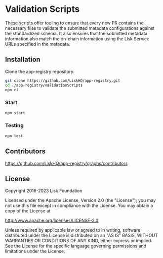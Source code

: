 # Validation Scripts
These scripts offer tooling to ensure that every new PR contains the necessary files to validate the submitted metadata configurations against the standardized schema. It also ensures that the submitted metadata information also match the on-chain information using the Lisk Service URLs specified in the metadata.

## Installation
Clone the app-registry repository:

```bash
git clone https://github.com/LiskHQ/app-registry.git
cd ./app-registry/validationScripts
npm ci
```

### Start

```bash
npm start
```

### Testing

```bash
npm test
```

## Contributors

https://github.com/LiskHQ/app-registry/graphs/contributors

## License

Copyright 2016-2023 Lisk Foundation

Licensed under the Apache License, Version 2.0 (the "License");
you may not use this file except in compliance with the License.
You may obtain a copy of the License at

http://www.apache.org/licenses/LICENSE-2.0

Unless required by applicable law or agreed to in writing, software
distributed under the License is distributed on an "AS IS" BASIS,
WITHOUT WARRANTIES OR CONDITIONS OF ANY KIND, either express or implied.
See the License for the specific language governing permissions and
limitations under the License.

[lisk documentation site]: https://lisk.com/documentation